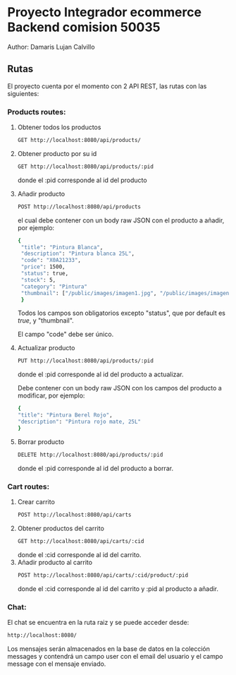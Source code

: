 # Proyecto Integrador ecommerce Backend comision 50035

Author: Damaris Lujan Calvillo

## Rutas

El proyecto cuenta por el momento con 2 API REST, las rutas con las siguientes:

### Products routes:

1.  Obtener todos los productos
    ```bash
    GET http://localhost:8080/api/products/
    ```
2.  Obtener producto por su id
    ```bash
    GET http://localhost:8080/api/products/:pid
    ```
    donde el :pid corresponde al id del producto
3.  Añadir producto

    ```bash
    POST http://localhost:8080/api/products
    ```

    el cual debe contener con un body raw JSON con el producto a añadir, por ejemplo:

    ```bash
    {
     "title": "Pintura Blanca",
     "description": "Pintura blanca 25L",
     "code": "X0A21233",
     "price": 1500,
     "status": true,
     "stock": 5,
     "category": "Pintura"
     "thumbnail": ["/public/images/imagen1.jpg", "/public/images/imagen2.jpg"]
     }
    ```

    Todos los campos son obligatorios excepto "status", que por default es _true_, y "thumbnail".

    El campo "code" debe ser único.

4.  Actualizar producto

    ```bash
    PUT http://localhost:8080/api/products/:pid
    ```

    donde el :pid corresponde al id del producto a actualizar.

    Debe contener con un body raw JSON con los campos del producto a modificar, por ejemplo:

    ```bash
    {
    "title": "Pintura Berel Rojo",
    "description": "Pintura rojo mate, 25L"
    }
    ```

5.  Borrar producto

    ```bash
    DELETE http://localhost:8080/api/products/:pid
    ```

    donde el :pid corresponde al id del producto a borrar.

### Cart routes:

1. Crear carrito
   ```bash
   POST http://localhost:8080/api/carts
   ```
2. Obtener productos del carrito
   ```bash
   GET http://localhost:8080/api/carts/:cid
   ```
   donde el :cid corresponde al id del carrito.
3. Añadir producto al carrito
   ```bash
   POST http://localhost:8080/api/carts/:cid/product/:pid
   ```
   donde el :cid corresponde al id del carrito y :pid al producto a añadir.

### Chat:

El chat se encuentra en la ruta raiz y se puede acceder desde:

```bash
http://localhost:8080/
```

Los mensajes serán almacenados en la base de datos en la colección messages y contendrá un campo user con el email del usuario y el campo message con el mensaje enviado.
